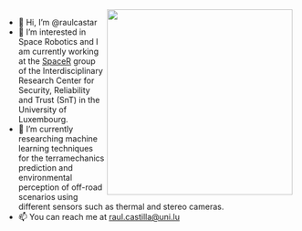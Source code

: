 <img src="https://user-images.githubusercontent.com/19224888/202742404-8c0f9a67-ca58-48f0-85ea-2dd3a6c3a02a.png" align="right" width="325">

- 👋 Hi, I’m @raulcastar
- 👀 I’m interested in Space Robotics and I am currently working at the [SpaceR](https://www.spacer.lu/) group of the Interdisciplinary Research Center for Security, Reliability and Trust (SnT) in the University of Luxembourg.
- 🌱 I’m currently researching machine learning techniques for the terramechanics prediction and environmental perception of off-road scenarios using different sensors such as thermal and stereo cameras.
- 📫 You can reach me at raul.castilla@uni.lu

<!---
raulcastar/raulcastar is a ✨ special ✨ repository because its `README.md` (this file) appears on your GitHub profile.
You can click the Preview link to take a look at your changes.
--->
